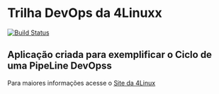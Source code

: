 # Trilha DevOps da 4Linuxx

<!-- Altere a Flag abaixo com sua URL do Travis -->
[![Build Status](https://travis-ci.org/pimpaozera/DevOpsLab-HelloWorld.svg?branch=master)](https://travis-ci.org/pimpaozera/DevOpsLab-HelloWorld)

## Aplicação criada para exemplificar o Ciclo de uma PipeLine DevOpss


Para maiores informações acesse o [Site da 4Linux](https://www.4linux.com.br/cursos/devops)
